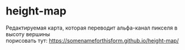 # height-map
Редактируемая карта, которая переводит альфа-канал пикселя в высоту вершины <br/>
порисовать тут: https://somenameforthisform.github.io/height-map/
